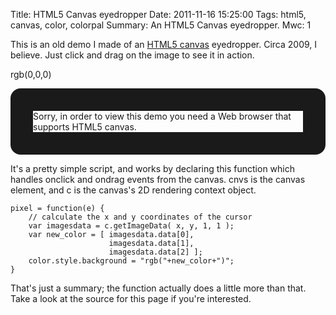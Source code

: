 Title: HTML5 Canvas eyedropper
Date: 2011-11-16 15:25:00
Tags: html5, canvas, color, colorpal
Summary: An HTML5 Canvas eyedropper.
Mwc: 1

<style type="text/css">
    canvas {
        margin        : 0 auto;
        border-width  : 36px;
        border-style  : solid;
        border-radius : 16px;
        transition    : 0.1168s all ease;
        margin        : 0 auto;
        display       : block;
        cursor        : crosshair;
    }
</style>

<script type="text/javascript">

$(function() {
var c;
var cnvs = document.getElementById("c");

if( cnvs.getContext) { // Check for canvas support
// DRAW FUN STUFF!

    c = cnvs.getContext('2d');
    var color = document.getElementById("color");
    var colorcode = document.getElementById("colorcode");

    var images = new Image();

    images.onload = function() {
        cnvs.width = images.width;cnvs.height = images.height; // resize to fit image
        c.drawImage( images, 0, 0 );
    }
    images.src = "/static/images/001/kazoo.png";

    pixel = function(e) {

        // find the element's position
        var x = 0;
        var y = 0;
        var o = cnvs;
        do {
            x += o.offsetLeft;
            y += o.offsetTop;
        } while (o = o.offsetParent);

        x = e.pageX - x - 36; // 36 = border width
        y = e.pageY - y - 36; // 36 = border width
        var imagesdata = c.getImageData( x, y, 1, 1 );
        var new_color = [ imagesdata.data[0], imagesdata.data[1], imagesdata.data[2] ];
        cnvs.style.borderColor = "rgb("+new_color+")";
        colorcode.innerHTML = "rgb("+new_color+")";
    }

    cnvs.onmousedown = function(e) {
        cnvs.onmousemove = pixel; // fire pixel() while user is dragging
        cnvs.onclick = pixel; // only so it will still fire if user doesn't drag at all
    }

    cnvs.onmouseup = function() {
        cnvs.onmousemove = null;
    }

}
});

</script>

This is an old demo I made of an [HTML5 canvas](http://en.wikipedia.org/wiki/Canvas_element) eyedropper.  Circa 2009, I believe.  Just click and drag on the image to see it in action.

<span id="colorcode">rgb(0,0,0)</span>

<canvas id="c">Sorry, in order to view this demo you need a Web browser that supports HTML5 canvas.</canvas>

It's a pretty simple script, and works by declaring this function which handles onclick and ondrag events from the canvas.  cnvs is the canvas element, and c is the canvas's 2D rendering context object.

    pixel = function(e) {
        // calculate the x and y coordinates of the cursor
        var imagesdata = c.getImageData( x, y, 1, 1 );
        var new_color = [ imagesdata.data[0],
                          imagesdata.data[1],
                          imagesdata.data[2] ];
        color.style.background = "rgb("+new_color+")";
    }

That's just a summary; the function actually does a little more than that.  Take a look at the source for this page if you're interested.
